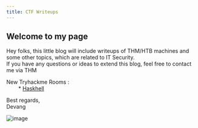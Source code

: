 ```yaml
---
title: CTF Writeups
---
```


## Welcome to my page

Hey folks, this little blog will include writeups of THM/HTB machines and some other topics, which are related to IT Security.\
If you have any questions or ideas to extend this blog, feel free to contact me via THM 

New Tryhackme Rooms :\
&nbsp;&nbsp;&nbsp;&nbsp;&nbsp;&nbsp;&nbsp; * [Haskhell](/tryhackme/haskhell)

Best regards,\
Devang

![image](https://tryhackme-badges.s3.amazonaws.com/devangsolanki.png)

